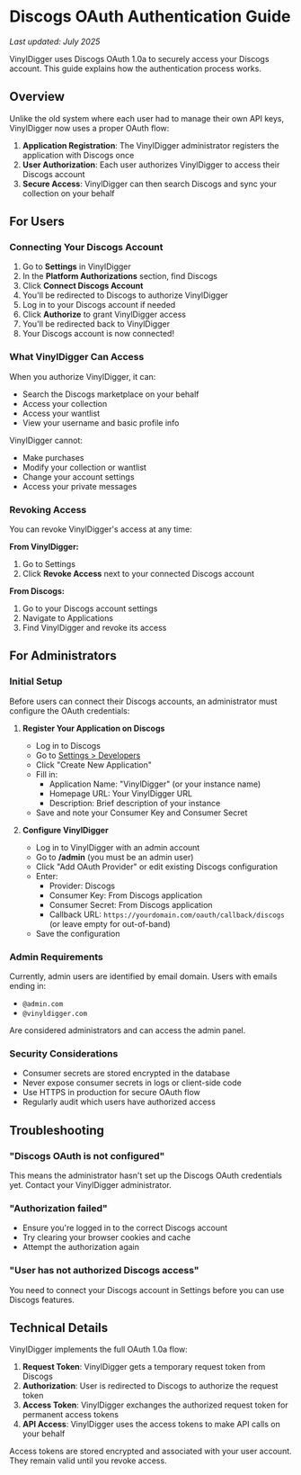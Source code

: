 # Discogs OAuth Authentication Guide

*Last updated: July 2025*

VinylDigger uses Discogs OAuth 1.0a to securely access your Discogs account. This guide explains how the authentication process works.

## Overview

Unlike the old system where each user had to manage their own API keys, VinylDigger now uses a proper OAuth flow:

1. **Application Registration**: The VinylDigger administrator registers the application with Discogs once
2. **User Authorization**: Each user authorizes VinylDigger to access their Discogs account
3. **Secure Access**: VinylDigger can then search Discogs and sync your collection on your behalf

## For Users

### Connecting Your Discogs Account

1. Go to **Settings** in VinylDigger
2. In the **Platform Authorizations** section, find Discogs
3. Click **Connect Discogs Account**
4. You'll be redirected to Discogs to authorize VinylDigger
5. Log in to your Discogs account if needed
6. Click **Authorize** to grant VinylDigger access
7. You'll be redirected back to VinylDigger
8. Your Discogs account is now connected!

### What VinylDigger Can Access

When you authorize VinylDigger, it can:
- Search the Discogs marketplace on your behalf
- Access your collection
- Access your wantlist
- View your username and basic profile info

VinylDigger cannot:
- Make purchases
- Modify your collection or wantlist
- Change your account settings
- Access your private messages

### Revoking Access

You can revoke VinylDigger's access at any time:

**From VinylDigger:**
1. Go to Settings
2. Click **Revoke Access** next to your connected Discogs account

**From Discogs:**
1. Go to your Discogs account settings
2. Navigate to Applications
3. Find VinylDigger and revoke its access

## For Administrators

### Initial Setup

Before users can connect their Discogs accounts, an administrator must configure the OAuth credentials:

1. **Register Your Application on Discogs**
   - Log in to Discogs
   - Go to [Settings > Developers](https://www.discogs.com/settings/developers)
   - Click "Create New Application"
   - Fill in:
     - Application Name: "VinylDigger" (or your instance name)
     - Homepage URL: Your VinylDigger URL
     - Description: Brief description of your instance
   - Save and note your Consumer Key and Consumer Secret

2. **Configure VinylDigger**
   - Log in to VinylDigger with an admin account
   - Go to **/admin** (you must be an admin user)
   - Click "Add OAuth Provider" or edit existing Discogs configuration
   - Enter:
     - Provider: Discogs
     - Consumer Key: From Discogs application
     - Consumer Secret: From Discogs application
     - Callback URL: `https://yourdomain.com/oauth/callback/discogs` (or leave empty for out-of-band)
   - Save the configuration

### Admin Requirements

Currently, admin users are identified by email domain. Users with emails ending in:
- `@admin.com`
- `@vinyldigger.com`

Are considered administrators and can access the admin panel.

### Security Considerations

- Consumer secrets are stored encrypted in the database
- Never expose consumer secrets in logs or client-side code
- Use HTTPS in production for secure OAuth flow
- Regularly audit which users have authorized access

## Troubleshooting

### "Discogs OAuth is not configured"
This means the administrator hasn't set up the Discogs OAuth credentials yet. Contact your VinylDigger administrator.

### "Authorization failed"
- Ensure you're logged in to the correct Discogs account
- Try clearing your browser cookies and cache
- Attempt the authorization again

### "User has not authorized Discogs access"
You need to connect your Discogs account in Settings before you can use Discogs features.

## Technical Details

VinylDigger implements the full OAuth 1.0a flow:

1. **Request Token**: VinylDigger gets a temporary request token from Discogs
2. **Authorization**: User is redirected to Discogs to authorize the request token
3. **Access Token**: VinylDigger exchanges the authorized request token for permanent access tokens
4. **API Access**: VinylDigger uses the access tokens to make API calls on your behalf

Access tokens are stored encrypted and associated with your user account. They remain valid until you revoke access.
